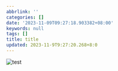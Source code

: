 ```yaml
---
abbrlink: ''
categories: []
date: '2023-11-09T09:27:18.903382+08:00'
keywords: null
tags: []
title: title
updated: 2023-11-9T9:27:20.268+8:0
---
```

![test](https://img-blog.csdnimg.cn/7534f9559d6849588d196bad2ab302bf.png)
